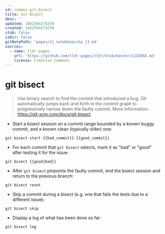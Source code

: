 ```yaml
---
id: common.git-bisect
title: Git Bisect
desc: ''
updated: 1662564274250
created: 1662564274250
stub: false
isDir: false
gitNotePath: 'pages/{{ noteHiearchy }}.md'
sources:
  - name: tldr-pages
    url: 'https://github.com/tldr-pages/tldr/blob/master/LICENSE.md'
    license: Creative Commons
---
```

# git bisect

> Use binary search to find the commit that introduced a bug.
> Git automatically jumps back and forth in the commit graph to progressively narrow down the faulty commit.
> More information: <https://git-scm.com/docs/git-bisect>.

- Start a bisect session on a commit range bounded by a known buggy commit, and a known clean (typically older) one:

`git bisect start {{bad_commit}} {{good_commit}}`

- For each commit that `git bisect` selects, mark it as "bad" or "good" after testing it for the issue:

`git bisect {{good|bad}}`

- After `git bisect` pinpoints the faulty commit, end the bisect session and return to the previous branch:

`git bisect reset`

- Skip a commit during a bisect (e.g. one that fails the tests due to a different issue):

`git bisect skip`

- Display a log of what has been done so far:

`git bisect log`

